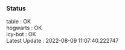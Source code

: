 ### Status


table : OK  
hogwarts : OK  
icy-bot : OK  
Latest Update : 2022-08-09 11:07:40.222747
